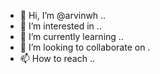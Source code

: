 - 👋 Hi, I’m @arvinwh ..
- 👀 I’m interested in ..
- 🌱 I’m currently learning ..
- 💞️ I’m looking to collaborate on .
- 📫 How to reach ..

<!---
arvinwh/arvinwh is a ✨ special ✨ repository because its `README.md` (this file) appears on your GitHub profile.
You can click the Preview link to take a look at your changes.
--->
